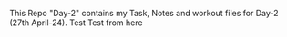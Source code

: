 This Repo "Day-2" contains my Task, Notes and workout files for Day-2 (27th April-24).
Test
Test from here
